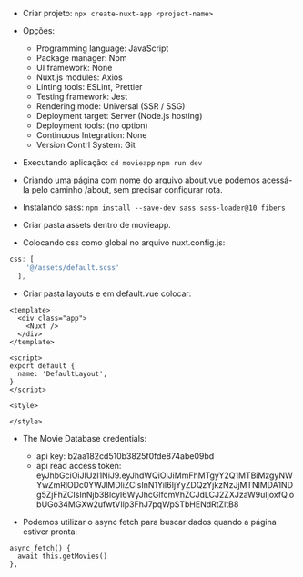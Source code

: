 - Criar projeto:
  `npx create-nuxt-app <project-name>`

- Opções:
  - Programming language: JavaScript
  - Package manager: Npm
  - UI framework: None
  - Nuxt.js modules: Axios
  - Linting tools: ESLint, Prettier
  - Testing framework: Jest
  - Rendering mode: Universal (SSR / SSG)
  - Deployment target: Server (Node.js hosting)
  - Deployment tools: (no option)
  - Continuous Integration: None
  - Version Contrl System: Git

- Executando aplicação:
  `cd movieapp`
  `npm run dev`

- Criando uma página com nome do arquivo about.vue podemos acessá-la pelo caminho /about, sem precisar configurar rota.

- Instalando sass:
  `npm install --save-dev sass sass-loader@10 fibers`

- Criar pasta assets dentro de movieapp.
- Colocando css como global no arquivo nuxt.config.js:
```javascript
css: [
    '@/assets/default.scss'
  ],
```

- Criar pasta layouts e em default.vue colocar:
```vue
<template>
  <div class="app">
    <Nuxt />
  </div>
</template>

<script>
export default {
  name: 'DefaultLayout',
}
</script>

<style>

</style>
```

- The Movie Database credentials:
  - api key: b2aa182cd510b3825f0fde874abe09bd
  - api read access token: eyJhbGciOiJIUzI1NiJ9.eyJhdWQiOiJiMmFhMTgyY2Q1MTBiMzgyNWYwZmRlODc0YWJlMDliZCIsInN1YiI6IjYyZDQzYjkzNzJjMTNlMDA1NDg5ZjFhZCIsInNjb3BlcyI6WyJhcGlfcmVhZCJdLCJ2ZXJzaW9uIjoxfQ.obUGo34MGXw2ufwtVIlp3FhJ7pqWpSTbHENdRtZltB8

- Podemos utilizar o async fetch para buscar dados quando a página estiver pronta:
```vue
async fetch() {
  await this.getMovies()
},
```